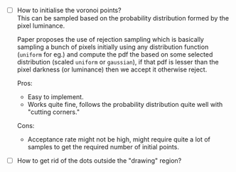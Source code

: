 - [ ] How to initialise the voronoi points?  
    This can be sampled based on the probability distribution formed by the pixel luminance.    

    Paper proposes the use of rejection sampling which is basically sampling a bunch of pixels initially using 
    any distribution function (`uniform` for eg.) and compute the pdf the based on some selected distribution 
    (scaled `uniform` or `gaussian`), if that pdf is lesser than the pixel darkness (or luminance) then we 
    accept it otherwise reject.

    Pros:
    - Easy to implement.
    - Works quite fine, follows the probability distribution quite well with "cutting corners."  

    Cons:
    - Acceptance rate might not be high, might require quite a lot of samples to get the required number of initial points.

- [ ] How to get rid of the dots outside the "drawing" region?
